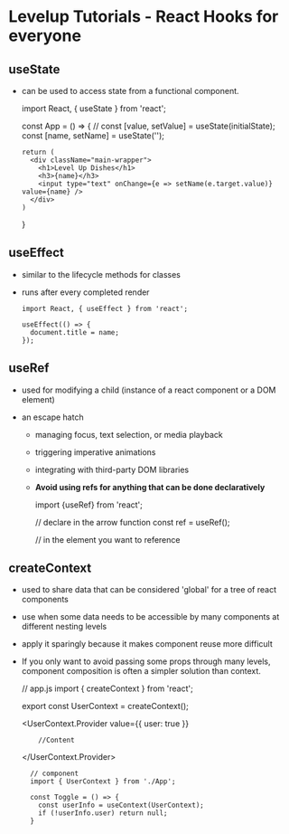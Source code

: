 # Levelup Tutorials - React Hooks for everyone

## useState

- can be used to access state from a functional component.

  import React, { useState } from 'react';

  const App = () => {
  // const [value, setValue] = useState(initialState);
  const [name, setName] = useState('');

      return (
        <div className="main-wrapper">
          <h1>Level Up Dishes</h1>
          <h3>{name}</h3>
          <input type="text" onChange={e => setName(e.target.value)} value={name} />
        </div>
      )

  }

## useEffect

- similar to the lifecycle methods for classes
- runs after every completed render


      import React, { useEffect } from 'react';

      useEffect(() => {
        document.title = name;
      });

## useRef

- used for modifying a child (instance of a react component or a DOM element)
- an escape hatch

  - managing focus, text selection, or media playback
  - triggering imperative animations
  - integrating with third-party DOM libraries
  - **Avoid using refs for anything that can be done declaratively**

    import {useRef} from 'react';

    // declare in the arrow function
    const ref = useRef();

    // in the element you want to reference

    <div className="main-wrapper" ref={ref}>

## createContext

- used to share data that can be considered 'global' for a tree of react components
- use when some data needs to be accessible by many components at different nesting levels
- apply it sparingly because it makes component reuse more difficult
- If you only want to avoid passing some props through many levels, component composition is often a simpler solution than context.


    // app.js
    import { createContext } from 'react';

    export const UserContext = createContext();

    <UserContext.Provider
    value={{
            user: true
          }}

    >

          //Content

    </UserContext.Provider>


        // component
        import { UserContext } from './App';

        const Toggle = () => {
          const userInfo = useContext(UserContext);
          if (!userInfo.user) return null;
        }

